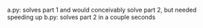 a.py: solves part 1 and would conceivably solve part 2, but needed speeding up
b.py: solves part 2 in a couple seconds
